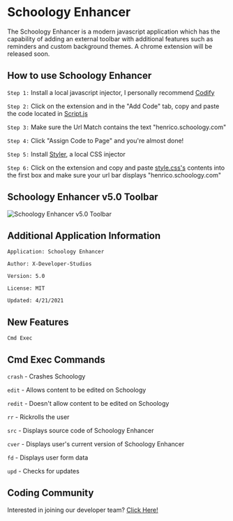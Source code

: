 # Schoology Enhancer

The Schoology Enhancer is a modern javascript application which has the capability of adding an external toolbar with additional features such as reminders and custom background themes. A chrome extension will be released soon. 

## How to use Schoology Enhancer 

```Step 1:``` Install a local javascript injector, I personally recommend [Codify](https://chrome.google.com/webstore/detail/codify-the-code-adder/fdhkolbghmfidicmkaidnhpjcoeafojl?hl=en-GB)

```Step 2:``` Click on the extension and in the "Add Code" tab, copy and paste the code located in [Script.js](https://github.com/X-Developer-Studios/Schoology-Enhancer/blob/main/script.js)

```Step 3:``` Make sure the Url Match contains the text "henrico.schoology.com"

```Step 4:``` Click "Assign Code to Page" and you're almost done!

```Step 5:``` Install [Styler](https://chrome.google.com/webstore/detail/bogdgcfoocbajfkjjolkmcdcnnellpkb), a local CSS injector

```Step 6:``` Click on the extension and copy and paste [style.css's](https://github.com/X-Developer-Studios/Schoology-Enhancer/blob/main/style.css) contents into the first box and make sure your url bar displays "henrico.schoology.com"

## Schoology Enhancer v5.0 Toolbar
![Schoology Enhancer v5.0 Toolbar](https://user-images.githubusercontent.com/75747985/113435671-51744180-93b1-11eb-998b-86e26f0bc834.jpg)

## Additional Application Information

```Application: Schoology Enhancer```

```Author: X-Developer-Studios```

```Version: 5.0```

```License: MIT```

```Updated: 4/21/2021```

## New Features

```Cmd Exec```

## Cmd Exec Commands

```crash``` - Crashes Schoology

```edit``` - Allows content to be edited on Schoology

```redit``` - Doesn't allow content to be edited on Schoology

```rr``` - Rickrolls the user

```src``` - Displays source code of Schoology Enhancer

```cver``` - Displays user's current version of Schoology Enhancer

```fd``` - Displays user form data

```upd``` - Checks for updates

## Coding Community

Interested in joining our developer team? 
[Click Here!](https://hangouts.google.com/group/etNDa7hTWieFsTFF8)
